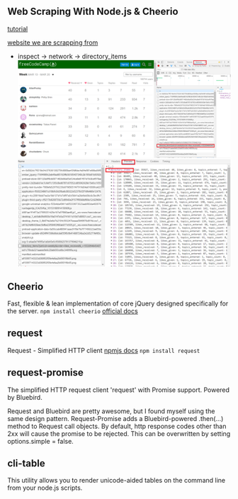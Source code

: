 ## Web Scraping With Node.js & Cheerio

[tutorial](https://www.youtube.com/watch?v=eUYMiztBEdY)

[website we are scrapping from](https://www.freecodecamp.org/forum/u)

 - inspect -> network -> directory_items 
 ![Network](img/screenshot_1.png)
 ![Preview](img/screenshot_2.png)

## Cheerio

Fast, flexible & lean implementation of core jQuery designed specifically for the server.
`npm install cheerio`
[official docs](https://github.com/cheeriojs/cheerio)

## request

Request - Simplified HTTP client
[npmjs docs](https://www.npmjs.com/package/request)
`npm install request`

## request-promise

The simplified HTTP request client 'request' with Promise support. Powered by Bluebird.

Request and Bluebird are pretty awesome, but I found myself using the same design pattern. Request-Promise adds a Bluebird-powered .then(...) method to Request call objects. By default, http response codes other than 2xx will cause the promise to be rejected. This can be overwritten by setting options.simple = false.

## cli-table
This utility allows you to render unicode-aided tables on the command line from your node.js scripts.


